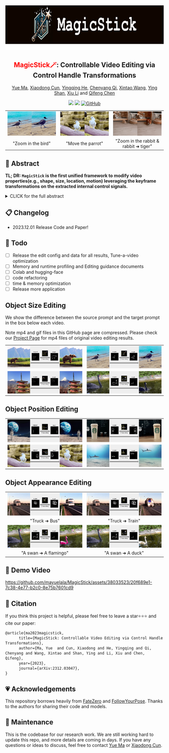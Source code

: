 <div align="center">
<img src="docs/img/logo4.png" alt="Your Image" width="808" height="143">
<h2><font color="red"> MagicStick🪄</font>: Controllable Video Editing via Control Handle Transformations</h2>


[Yue Ma](https://mayuelala.github.io/), [Xiaodong Cun](http://vinthony.github.io/), [Yingqing He](https://github.com/YingqingHe), [Chenyang Qi](https://chenyangqiqi.github.io/), [Xintao Wang](https://xinntao.github.io/), [Ying Shan](https://scholar.google.com/citations?user=4oXBp9UAAAAJ&hl=zh-CN), [Xiu Li](https://scholar.google.com/citations?user=Xrh1OIUAAAAJ&hl=zh-CN) and [Qifeng Chen](https://cqf.io)

<a href='https://arxiv.org/abs/2312.03047'><img src='https://img.shields.io/badge/ArXiv-2312.03047-red'></a> 
<a href='https://magic-stick-edit.github.io/'><img src='https://img.shields.io/badge/Project-Page-Green'></a>  [![GitHub](https://img.shields.io/github/stars/mayuelala/MagicStick?style=social)](https://github.com/mayuelala/MagicStick)
</div>

<table class="center">
  <td><img src="docs/gif_results/teaser/ocean_bird.gif"></td>
  <td><img src="docs/gif_results/teaser/parrot.gif"></td>
  <td><img src="docs/gif_results/teaser/rabbti.gif"></td>
  <tr>
  <td width=25% style="text-align:center;">"Zoom in the bird"</td>
  <td width=25% style="text-align:center;">"Move the parrot"</td>
  <td width=25% style="text-align:center;">"Zoom in the rabbit & rabbit ➜ tiger"</td>
</tr>
</table >


## 🎏 Abstract
<b>TL; DR: `MagicStick` is the first unified framework to modify video properties(e.g., shape, size, location, motion) leveraging the keyframe transformations on the extracted internal control signals.</b>

<details><summary>CLICK for the full abstract</summary>
            Text-based video editing has recently attracted considerable interest in changing the style or replacing the objects with
            a similar structure. Beyond this, we demonstrate that properties such as shape, size, location, motion, etc., can also be
            edited in videos. Our key insight is that the keyframe’s transformations of the specific internal feature (e.g., edge maps
            of objects or human pose), can easily propagate to other frames to provide generation guidance. We thus propose  <font color="red">MagicStick</font>,
             a controllable video editing method that edits the video properties by utilizing the transformation on the extracted internal
             control signals. In detail, to keep the appearance, we inflate both the pretrained image diffusion model and ControlNet to
             the temporal dimension and train low-rank adaptions (LORA) layers to fit the specific scenes. Then, in editing, we perform
              an inversion and editing framework. Differently, finetuned ControlNet is introduced in both inversion and generation for
              attention guidance with the proposed attention remix between the spatial attention maps of inversion and editing.
              Yet succinct, our method is the first method to show the ability of video property editing from the pre-trained text-to-image model.
              We present experiments on numerous examples within our unified framework. We also compare with shape-aware text-based editing
              and handcrafted motion video generation, demonstrating our superior temporal consistency and editing capability than previous works.
</details>

## 📋 Changelog

- 2023.12.01 Release Code and Paper!

## 🚧 Todo

<!-- <details><summary>Click for Previous todos </summary>

- [x] Release the edit config and data for all results, Tune-a-video optimization
- [x] Memory and runtime profiling and Editing guidance documents
- [x] Colab and hugging-face
- [x] code refactoring
</details> -->
- [ ] Release the edit config and data for all results, Tune-a-video optimization
- [ ] Memory and runtime profiling and Editing guidance documents
- [ ] Colab and hugging-face
- [ ] code refactoring
- [ ] time & memory optimization
- [ ] Release more application

<!-- ## 🛡 Setup Environment
Our method is tested using cuda11, fp16 of accelerator and xformers on a single A100 or 3090.

```bash
conda create -n fatezero38 python=3.8
conda activate fatezero38

pip install -r requirements.txt
```

`xformers` is recommended for A100 GPU to save memory and running time. 

<details><summary>Click for xformers installation </summary>

We find its installation not stable. You may try the following wheel:
```bash
wget https://github.com/ShivamShrirao/xformers-wheels/releases/download/4c06c79/xformers-0.0.15.dev0+4c06c79.d20221201-cp38-cp38-linux_x86_64.whl
pip install xformers-0.0.15.dev0+4c06c79.d20221201-cp38-cp38-linux_x86_64.whl
```

</details>

Validate the installation by 
```
python test_install.py
```
You may download all data and checkpoints using the following bash command
```
bash download_all.sh
```
The above command take minutes and 100GB. Or you may download the required data and ckpts latter according to your interests.

Our environment is similar to Tune-A-video ([official](https://github.com/showlab/Tune-A-Video), [unofficial](https://github.com/bryandlee/Tune-A-Video))  and [prompt-to-prompt](https://github.com/google/prompt-to-prompt/). You may check them for more details.


## ⚔️ FateZero Editing

#### Style and Attribute Editing in Teaser

Download the [stable diffusion v1-4](https://huggingface.co/CompVis/stable-diffusion-v1-4) (or other interesting image diffusion model) and put it to `./ckpt/stable-diffusion-v1-4`. 

<details><summary>Click for the bash command: </summary>
 
```
mkdir ./ckpt
cd ./ckpt
# download from huggingface face, takes 20G space
git lfs install
git clone https://huggingface.co/CompVis/stable-diffusion-v1-4
```
</details>

Then, you could reproduce style and shape editing results in our teaser by running:

```bash
accelerate launch test_fatezero.py --config config/teaser/jeep_watercolor.yaml
# or CUDA_VISIBLE_DEVICES=0 python test_fatezero.py --config config/teaser/jeep_watercolor.yaml
```

<details><summary>The result is saved at `./result` . (Click for directory structure) </summary>

```
result
├── teaser
│   ├── jeep_posche
│   ├── jeep_watercolor
│           ├── cross-attention  # visualization of cross-attention during inversion
│           ├── sample           # result
│           ├── train_samples    # the input video

```

</details>

Editing 8 frames on an Nvidia 3090, use `100G CPU memory, 12G GPU memory` for editing. We also provide some [`low-cost setting`](config/low_resource_teaser) of style editing by different hyper-parameters on a 16GB GPU. 
You may try these low-cost settings on colab.
[![Open In Colab](https://colab.research.google.com/assets/colab-badge.svg)](https://colab.research.google.com/github/ChenyangQiQi/FateZero/blob/main/colab_fatezero.ipynb)

More speed and hardware benchmarks are [here](docs/EditingGuidance.md#ddim-hyperparameters).

#### Shape and large motion editing with Tune-A-Video

Besides style and attribution editing above, we also provide a `Tune-A-Video` checkpoint. You may download from [onedrive](https://hkustconnect-my.sharepoint.com/:f:/g/personal/cqiaa_connect_ust_hk/EviSTWoAOs1EmHtqZruq50kBZu1E8gxDknCPigSvsS96uQ?e=492khj) or from [hugging face model repository](https://huggingface.co/chenyangqi/jeep_tuned_200). Then move it to `./ckpt/jeep_tuned_200/`.


<details><summary>Click for the bash command: </summary>

```
mkdir ./ckpt
cd ./ckpt
# download from huggingface face, takes 10G space
git lfs install
git clone https://huggingface.co/chenyangqi/jeep_tuned_200
```

</details>

<details><summary>The directory structure should be like this: (Click for directory structure) </summary>

```
ckpt
├── stable-diffusion-v1-4
├── jeep_tuned_200
...
data
├── car-turn
│   ├── 00000000.png
│   ├── 00000001.png
│   ├── ...
video_diffusion
```
</details>

You could reproduce the shape editing result in our teaser by running:

```bash
accelerate launch test_fatezero.py --config config/teaser/jeep_posche.yaml
```


### Reproduce other results in the paper
<!-- Download the data of [style editing](https://hkustconnect-my.sharepoint.com/:u:/g/personal/cqiaa_connect_ust_hk/EaTqRAuW0eJLj0z_JJrURkcBZCC3Zvgsdo6zsXHhpyHhHQ?e=FzuiNG) and [attribute editing](https://hkustconnect-my.sharepoint.com/:u:/g/personal/cqiaa_connect_ust_hk/Ee7J2IzZuaVGkefh-ZRp1GwB7RCUYU7MVJCKqeNWmOIpfg?e=dcOwb7)

Download the data
from [onedrive](https://hkustconnect-my.sharepoint.com/:f:/g/personal/cqiaa_connect_ust_hk/EkIeHj3CQiBNhm6iEEhJQZwBEBJNCGt3FsANmyqeAYbuXQ?e=SCPJlu) or from Github [Release](https://github.com/ChenyangQiQi/FateZero/releases/tag/v0.0.1).
<details><summary>Click for wget bash command: </summary>
 
```
wget https://github.com/ChenyangQiQi/FateZero/releases/download/v0.0.1/attribute.zip
wget https://github.com/ChenyangQiQi/FateZero/releases/download/v0.0.1/style.zip
wget https://github.com/ChenyangQiQi/FateZero/releases/download/v0.0.1/shape.zip
```
</details>

Unzip and Place it in ['./data'](data). Then use the commands in ['config/style'](config/style) and ['config/attribute'](config/attribute) to get the results.

To reproduce other shape editing results, download Tune-A-Video checkpoints from [huggingface](https://huggingface.co/chenyangqi/) :

<details><summary>Click for the bash command: </summary>

```
mkdir ./ckpt
cd ./ckpt
# download from huggingface face, takes 10G space
git lfs install
git clone https://huggingface.co/chenyangqi/man_skate_250
git clone https://huggingface.co/chenyangqi/swan_150
```
</details>

Then use the commands in ['config/shape'](config/shape).

For above Tune-A-Video checkpoints, we fintune stable diffusion with a synthetic negative-prompt [dataset](https://github.com/ChenyangQiQi/FateZero/releases/download/v0.0.1/negative_reg.zip) for regularization and low-rank conovlution for temporal-consistent generation using [tuning config](./config/tune/)

<details><summary>Click for the bash command example: </summary>

```
cd ./data
wget https://github.com/ChenyangQiQi/FateZero/releases/download/v0.0.1/negative_reg.zip
unzip negative_reg
cd ..
accelerate launch train_tune_a_video.py --config config/tune/jeep.yaml
```
To evaluate our results quantitatively, we provide `CLIP/frame_acc_tem_con.py` to calculate frame accuracy and temporal consistency using pretrained CLIP.
</details>

## Editing guidance for YOUR video
We provided a editing guidance for in-the-wild video [here](./docs/EditingGuidance.md). The work is still in progress. Welcome to give your feedback in issues. -->

## Object Size Editing
We show the difference between the source prompt and the target prompt in the box below each video.

Note mp4 and gif files in this GitHub page are compressed. 
Please check our [Project Page](https://magic-stick-edit.github.io/) for mp4 files of original video editing results.
<table class="center">

<tr>
  <td><img src="docs/gif_results/object_size_editing/bear.gif"></td>
  <td><img src="docs/gif_results/object_size_editing/bird_enlarge.gif"></td>
  <!-- <td><img src="https://tuneavideo.github.io/assets/results/tuneavideo/man-skiing/wonder-woman.gif"></td>              
  <td><img src="https://tuneavideo.github.io/assets/results/tuneavideo/man-skiing/pink-sunset.gif"></td> -->
</tr>
<tr>
  <!-- <td width=50% style="text-align:center;">"Bear"</td>
  <td width=50% style="text-align:center;">"Bird"</td> -->
  <!-- <td width=25% style="text-align:center;">"+ Monet style"</td> -->
</tr>

<tr>
  <td><img src="docs/gif_results/object_size_editing/mountain111.gif"></td>
  <td><img src="docs/gif_results/object_size_editing/swan2small.gif"></td>

</tr>
<tr>

</tr>
<tr>
  <!-- <td width=50% style="text-align:center;">"+ Pokémon cartoon style"</td>
  <td width=50% style="text-align:center;">"+ Makoto Shinkai style"</td> -->
</tr>
</table>

## Object Position Editing
<table class="center">

<tr>

  <td><img src="docs/gif_results/object_position_editing/astronaut_moving.gif"></td>
  <td><img src="docs/gif_results/object_position_editing/cup_moving.gif"></td>
</tr>
<tr>
  <!-- <td width=50% style="text-align:center;">"rabbit, strawberry ➜ white rabbit, flower"</td>
  <td width=50% style="text-align:center;">"rabbit, strawberry ➜ squirrel, carrot"</td> -->
</tr>


<tr>

  <td><img src="docs/gif_results/object_position_editing/parrot.gif"></td>
  <td><img src="docs/gif_results/object_position_editing/shark.gif"></td>

</tr>
<tr>
  <!-- <td width=50% style="text-align:center;">"bear ➜ a red tiger"</td>
  <td width=50% style="text-align:center;">"bear ➜ a yellow leopard"</td> -->
</tr>

</table>

## Object Appearance Editing
<table class="center">

<tr>
  <td><img src="docs/gif_results/object_appearance_editing/truck_bus.gif"></td>
  <td><img src="docs/gif_results/object_appearance_editing/truck_train.gif"></td>
  <!-- <td><img src="https://tuneavideo.github.io/assets/results/tuneavideo/man-skiing/wonder-woman.gif"></td>              
  <td><img src="https://tuneavideo.github.io/assets/results/tuneavideo/man-skiing/pink-sunset.gif"></td> -->
</tr>
<tr>
  <td width=50% style="text-align:center;">"Truck ➜ Bus"</td>
  <td width=50% style="text-align:center;">"Truck ➜ Train"</td>
</tr>

<tr>
  <td><img src="docs/gif_results/object_appearance_editing/swan_fl.gif"></td>
  <td><img src="docs/gif_results/object_appearance_editing/swan_duck.gif"></td>

</tr>
<tr>

</tr>
<tr>
  <td width=50% style="text-align:center;">"A swan ➜ A flamingo"</td>
  <td width=50% style="text-align:center;">"A swan ➜ A duck"</td>
</tr>
</table>

<!-- ## 🕹 Online Demo -->
<!-- Thanks to AK and the team from Hugging Face for providing computing resources to support our Hugging-face Demo, which supports up to 30 steps DDIM steps.
[![Hugging Face Spaces](https://img.shields.io/badge/%F0%9F%A4%97%20Hugging%20Face-Spaces-blue)](https://huggingface.co/spaces/chenyangqi/FateZero).

You may use the UI for testing FateZero built with gradio locally.
```
git clone https://huggingface.co/spaces/chenyangqi/FateZero
python app_fatezero.py
# we will merge the FateZero on hugging face with that in github repo latter
```

We also provide a Colab demo, which supports 10 DDIM steps.
[![Open In Colab](https://colab.research.google.com/assets/colab-badge.svg)](https://colab.research.google.com/github/ChenyangQiQi/FateZero/blob/main/colab_fatezero.ipynb)
You may launch the colab as a jupyter notebook on your local machine.
We will refine and optimize the above demos in the following days. -->

## 📀 Demo Video


https://github.com/mayuelala/MagicStick/assets/38033523/20f689e1-7c38-4e77-b2c0-8e75b7601cd9




## 📍 Citation 
If you think this project is helpful, please feel free to leave a star⭐️⭐️⭐️ and cite our paper:
```
@article{ma2023magicstick,
      title={MagicStick: Controllable Video Editing via Control Handle Transformations}, 
      author={Ma, Yue  and Cun, Xiaodong and He, Yingqing and Qi, Chenyang and Wang, Xintao and Shan, Ying and Li, Xiu and Chen, Qifeng},
      year={2023},
      journal={arXiv:2312.03047},
}
``` 


## 💗 Acknowledgements

This repository borrows heavily from [FateZero](https://github.com/ChenyangQiQi/FateZero) and [FollowYourPose](https://github.com/mayuelala/FollowYourPose). Thanks to the authors for sharing their code and models.

## 🧿 Maintenance

This is the codebase for our research work. We are still working hard to update this repo, and more details are coming in days. If you have any questions or ideas to discuss, feel free to contact [Yue Ma](mayuefighting@gmail.com) or [Xiaodong Cun](vinthony@gmail.com).

